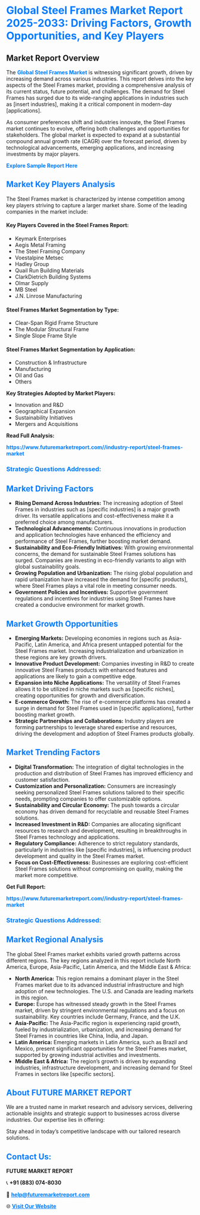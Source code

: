<h1 style="color: #007BFF;">Global Steel Frames Market Report 2025-2033: Driving Factors, Growth Opportunities, and Key Players</h1>

<section id="overview">
<h2>Market Report Overview</h2>
<p>The <a href="https://www.futuremarketreport.com//industry-report/steel-frames-market" style="color: #007BFF; text-decoration: none;"><strong>Global Steel Frames Market</strong></a> is witnessing significant growth, driven by increasing demand across various industries. This report delves into the key aspects of the Steel Frames market, providing a comprehensive analysis of its current status, future potential, and challenges. The demand for Steel Frames has surged due to its wide-ranging applications in industries such as [insert industries], making it a critical component in modern-day [applications].</p>
<p>As consumer preferences shift and industries innovate, the Steel Frames market continues to evolve, offering both challenges and opportunities for stakeholders. The global market is expected to expand at a substantial compound annual growth rate (CAGR) over the forecast period, driven by technological advancements, emerging applications, and increasing investments by major players.</p>
</section>

<section id="overview">
<p><a href="https://www.futuremarketreport.com//request-sample/reportId=46506" style="color: #007BFF; text-decoration: none;"><strong>Explore Sample Report Here</strong></a></p>
</section>

<section id="key-players">
<h2 style="color: #007BFF;">Market Key Players Analysis</h2>
<p>The Steel Frames market is characterized by intense competition among key players striving to capture a larger market share. Some of the leading companies in the market include:</p>
<h4>Key Players Covered in the Steel Frames Report:</h4>
<ul><li>Keymark Enterprises</li><li>Aegis Metal Framing</li><li>The Steel Framing Company</li><li>Voestalpine Metsec</li><li>Hadley Group</li><li>Quail Run Building Materials</li><li>ClarkDietrich Building Systems</li><li>Olmar Supply</li><li>MB Steel</li><li>J.N. Linrose Manufacturing</li></ul>
<h4>Steel Frames Market Segmentation by Type:</h4>
<ul><li>Clear-Span Rigid Frame Structure</li><li>The Modular Structural Frame</li><li>Single Slope Frame Style</li></ul>

<h4>Steel Frames Market Segmentation by Application:</h4>
<ul><li>Construction &amp; Infrastructure</li><li>Manufacturing</li><li>Oil and Gas</li><li>Others</li></ul>
<p><strong>Key Strategies Adopted by Market Players:</strong></p>
<ul>
<li>Innovation and R&D</li>
<li>Geographical Expansion</li>
<li>Sustainability Initiatives</li>
<li>Mergers and Acquisitions</li>
</ul>
</section>

<section>
<p><strong>Read Full Analysis: </strong></p><a href="https://www.futuremarketreport.com//industry-report/steel-frames-market" style="color: #007BFF; text-decoration: none;"><strong>https://www.futuremarketreport.com//industry-report/steel-frames-market</strong></a>
<h3 style="color: #007BFF;">Strategic Questions Addressed:</h3>
</section>

<section id="driving-factors">
<h2 style="color: #007BFF;">Market Driving Factors</h2>
<ul>
<li><strong>Rising Demand Across Industries:</strong> The increasing adoption of Steel Frames in industries such as [specific industries] is a major growth driver. Its versatile applications and cost-effectiveness make it a preferred choice among manufacturers.</li>
<li><strong>Technological Advancements:</strong> Continuous innovations in production and application technologies have enhanced the efficiency and performance of Steel Frames, further boosting market demand.</li>
<li><strong>Sustainability and Eco-Friendly Initiatives:</strong> With growing environmental concerns, the demand for sustainable Steel Frames solutions has surged. Companies are investing in eco-friendly variants to align with global sustainability goals.</li>
<li><strong>Growing Population and Urbanization:</strong> The rising global population and rapid urbanization have increased the demand for [specific products], where Steel Frames plays a vital role in meeting consumer needs.</li>
<li><strong>Government Policies and Incentives:</strong> Supportive government regulations and incentives for industries using Steel Frames have created a conducive environment for market growth.</li>
</ul>
</section>

<section id="growth-opportunities">
<h2 style="color: #007BFF;">Market Growth Opportunities</h2>
<ul>
<li><strong>Emerging Markets:</strong> Developing economies in regions such as Asia-Pacific, Latin America, and Africa present untapped potential for the Steel Frames market. Increasing industrialization and urbanization in these regions are key growth drivers.</li>
<li><strong>Innovative Product Development:</strong> Companies investing in R&D to create innovative Steel Frames products with enhanced features and applications are likely to gain a competitive edge.</li>
<li><strong>Expansion into Niche Applications:</strong> The versatility of Steel Frames allows it to be utilized in niche markets such as [specific niches], creating opportunities for growth and diversification.</li>
<li><strong>E-commerce Growth:</strong> The rise of e-commerce platforms has created a surge in demand for Steel Frames used in [specific applications], further boosting market growth.</li>
<li><strong>Strategic Partnerships and Collaborations:</strong> Industry players are forming partnerships to leverage shared expertise and resources, driving the development and adoption of Steel Frames products globally.</li>
</ul>
</section>

<section id="trending-factors">
<h2 style="color: #007BFF;">Market Trending Factors</h2>
<ul>
<li><strong>Digital Transformation:</strong> The integration of digital technologies in the production and distribution of Steel Frames has improved efficiency and customer satisfaction.</li>
<li><strong>Customization and Personalization:</strong> Consumers are increasingly seeking personalized Steel Frames solutions tailored to their specific needs, prompting companies to offer customizable options.</li>
<li><strong>Sustainability and Circular Economy:</strong> The push towards a circular economy has driven demand for recyclable and reusable Steel Frames solutions.</li>
<li><strong>Increased Investment in R&D:</strong> Companies are allocating significant resources to research and development, resulting in breakthroughs in Steel Frames technology and applications.</li>
<li><strong>Regulatory Compliance:</strong> Adherence to strict regulatory standards, particularly in industries like [specific industries], is influencing product development and quality in the Steel Frames market.</li>
<li><strong>Focus on Cost-Effectiveness:</strong> Businesses are exploring cost-efficient Steel Frames solutions without compromising on quality, making the market more competitive.</li>
</ul>
</section>

<section>
<p><strong>Get Full Report: </strong></p><a href="https://www.futuremarketreport.com//industry-report/steel-frames-market" style="color: #007BFF; text-decoration: none;"><strong>https://www.futuremarketreport.com//industry-report/steel-frames-market</strong></a>
<h3 style="color: #007BFF;">Strategic Questions Addressed:</h3>
</section>


<section id="regional-analysis">
<h2 style="color: #007BFF;">Market Regional Analysis</h2>
<p>The global Steel Frames market exhibits varied growth patterns across different regions. The key regions analyzed in this report include North America, Europe, Asia-Pacific, Latin America, and the Middle East & Africa:</p>
<ul>
<li><strong>North America:</strong> This region remains a dominant player in the Steel Frames market due to its advanced industrial infrastructure and high adoption of new technologies. The U.S. and Canada are leading markets in this region.</li>
<li><strong>Europe:</strong> Europe has witnessed steady growth in the Steel Frames market, driven by stringent environmental regulations and a focus on sustainability. Key countries include Germany, France, and the U.K.</li>
<li><strong>Asia-Pacific:</strong> The Asia-Pacific region is experiencing rapid growth, fueled by industrialization, urbanization, and increasing demand for Steel Frames in countries like China, India, and Japan.</li>
<li><strong>Latin America:</strong> Emerging markets in Latin America, such as Brazil and Mexico, present significant opportunities for the Steel Frames market, supported by growing industrial activities and investments.</li>
<li><strong>Middle East & Africa:</strong> The region’s growth is driven by expanding industries, infrastructure development, and increasing demand for Steel Frames in sectors like [specific sectors].</li>
</ul>
</section>

<footer>
<h2 style="color: #007BFF;">About FUTURE MARKET REPORT</h2>
<p>We are a trusted name in market research and advisory services, delivering actionable insights and strategic support to businesses across diverse industries. Our expertise lies in offering:</p>

<p>Stay ahead in today’s competitive landscape with our tailored research solutions.</p>

<h2 style="color: #007BFF;">Contact Us:</h2>
<p><strong>FUTURE MARKET REPORT</strong></p>
<p>📞 <strong>+91 (883) 074-8030</strong></p>
<p>📧 <strong><a href="mailto:help@futuremarketreport.com" style="color: #007BFF;">help@futuremarketreport.com</a></strong></p>
<p>🌐 <strong><a href="https://www.futuremarketreport.com/" style="color: #007BFF;">Visit Our Website</a></strong></p>
</footer>